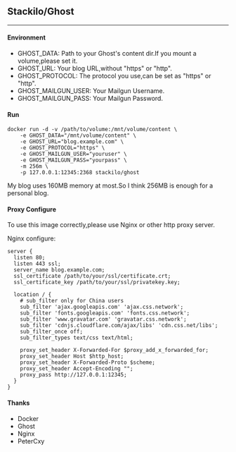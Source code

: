 ## Stackilo/Ghost

---

#### Environment

 - GHOST_DATA: Path to your Ghost's content dir.If you mount a volume,please set it.
 - GHOST_URL: Your blog URL,without "https" or "http".
 - GHOST_PROTOCOL: The protocol you use,can be set as "https" or "http".
 - GHOST_MAILGUN_USER: Your Mailgun Username.
 - GHOST_MAILGUN_PASS: Your Mailgun Password.

#### Run

    docker run -d -v /path/to/volume:/mnt/volume/content \
        -e GHOST_DATA="/mnt/volume/content" \
        -e GHOST_URL="blog.example.com" \
        -e GHOST_PROTOCOL="https" \
        -e GHOST_MAILGUN_USER="youruser" \
        -e GHOST_MAILGUN_PASS="yourpass" \
        -m 256m \
        -p 127.0.0.1:12345:2368 stackilo/ghost

My blog uses 160MB memory at most.So I think 256MB is enough for a personal blog.

#### Proxy Configure

To use this image correctly,please use Nginx or other http proxy server.

Nginx configure:

    server {
      listen 80;
      listen 443 ssl;
      server_name blog.example.com;
      ssl_certificate /path/to/your/ssl/certificate.crt;
      ssl_certificate_key /path/to/your/ssl/privatekey.key;
      
      location / {
        # sub_filter only for China users
        sub_filter 'ajax.googleapis.com' 'ajax.css.network';
        sub_filter 'fonts.googleapis.com' 'fonts.css.network';
        sub_filter 'www.gravatar.com' 'gravatar.css.network';
        sub_filter 'cdnjs.cloudflare.com/ajax/libs' 'cdn.css.net/libs';
        sub_filter_once off;
        sub_filter_types text/css text/html;
        
        proxy_set_header X-Forwarded-For $proxy_add_x_forwarded_for;
        proxy_set_header Host $http_host;
        proxy_set_header X-Forwarded-Proto $scheme;
        proxy_set_header Accept-Encoding "";
        proxy_pass http://127.0.0.1:12345;
      }
    }

#### Thanks

 - Docker
 - Ghost
 - Nginx
 - PeterCxy
